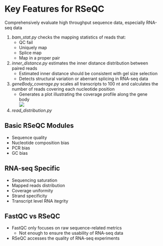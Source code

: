 # Key Features for RSeQC
Comprehensively evaluate high throughput sequence data, especially RNA-seq data

1. *bam_stat.py* checks the mapping statistics of reads that:
    * QC fail
	* Uniquely map
	* Splice map
	* Map in a proper pair
2. *inner_distance.py* estimates the inner distance distribution between paired reads
    * Estimated inner distance should be consistent with gel size selection
	* Detects structural variation or aberrant splicing in RNA-seq data
3. *geneBody_coverage.py* scales all transcripts to 100 nt and calculates the number of reads covering each nucleotide position
    * Generates a plot illustrating the coverage profile along the gene body  
![](https://github.com/lcdb/lcdb-workflows/wrappers/rseqc/plotA.png)
4. *read_distribution.py* 

## Basic RSeQC Modules
* Sequence quality
* Nucleotide composition bias
* PCR bias
* GC bias

## RNA-seq Specific
* Sequencing saturation
* Mapped reads distribution
* Coverage uniformity
* Strand specificity
* Transcript level RNA itegrity

## FastQC vs RSeQC
* FastQC only focuses on raw sequence-related metrics
    + Not enough to ensure the usability of RNA-seq data
* RSeQC accesses the quality of RNA-seq experiments
